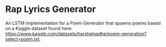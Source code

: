 # Rap Lyrics Generator
An LSTM implementation for a Poem Generator that spawns poems based on a Kaggle dataset found here: https://www.kaggle.com/datasets/harshalgadhe/poem-generation?select=poem.txt.

